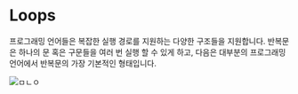 # Loops

프로그래밍 언어들은 복잡한 실행 경로를 지원하는 다양한 구조들을 지원합니다.
반복문은 하나의 문 혹은 구문들을 여러 번 실행 할 수 있게 하고, 다음은 대부분의 프로그래밍 언어에서 반복문의 가장 기본적인 형태입니다.

![ㅁㄴㅇ](https://www.tutorialspoint.com/fsharp/images/loop_statement.jpg)